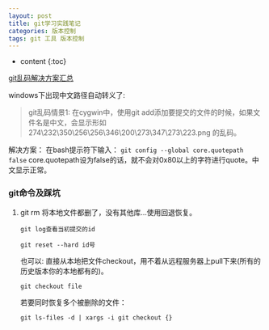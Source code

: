 ```yaml
---
layout: post
title: git学习实践笔记
categories: 版本控制
tags: git 工具 版本控制
---
```


* content
{:toc}

[git乱码解决方案汇总](http://zengrong.net/post/1249.htm)

windows下出现中文路径自动转义了:

> git乱码情景1:
在cygwin中，使用git add添加要提交的文件的时候，如果文件名是中文，会显示形如 274\232\350\256\256\346\200\273\347\273\223.png 的乱码。

解决方案：
在bash提示符下输入：
`git config --global core.quotepath false`
core.quotepath设为false的话，就不会对0x80以上的字符进行quote。中文显示正常。



### git命令及踩坑

1. git rm 将本地文件都删了，没有其他库...使用回退恢复。

    `git log查看当初提交的id`

    `git reset --hard id号`

    也可以: 直接从本地把文件checkout，用不着从远程服务器上pull下来(所有的历史版本你的本地都有的)。

   `git checkout file`

   若要同时恢复多个被删除的文件：

   `git ls-files -d | xargs -i git checkout {}`
